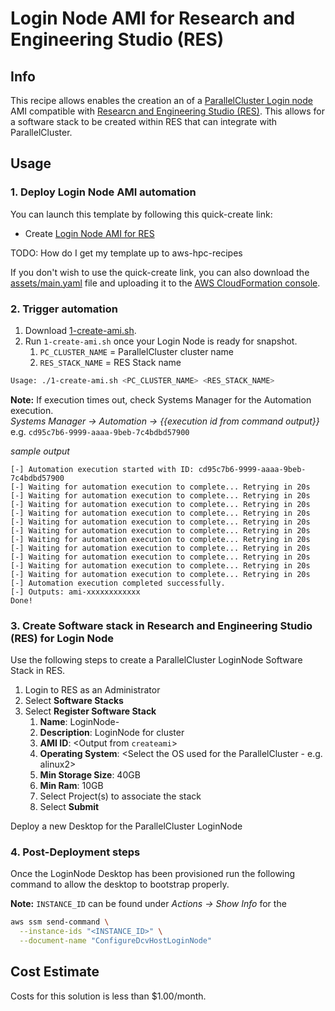 # Login Node AMI for Research and Engineering Studio (RES)

## Info

This recipe allows enables the creation an of a [ParallelCluster Login node](https://docs.aws.amazon.com/parallelcluster/latest/ug/login-nodes-v3.html) AMI compatible with [Researcn and Engineering Studio (RES)](https://github.com/aws/res). This allows for a software stack to be created within RES that can integrate with ParallelCluster.

## Usage

### 1. Deploy Login Node AMI automation

You can launch this template by following this quick-create link:

- Create [Login Node AMI for RES](https://console.aws.amazon.com/cloudformation/home?region=us-east-1#/stacks/create/review?stackName=loginnode-for-res&templateURL=https://aws-hpc-recipes.s3.us-east-1.amazonaws.com/main/recipes/pcluster/login_nodes_ami_for_res/assets/main.yaml)

TODO: How do I get my template up to aws-hpc-recipes

If you don't wish to use the quick-create link, you can also download the [assets/main.yaml](assets/main.yaml) file and uploading it to the [AWS CloudFormation console](https://console.aws.amazon.com/cloudformation).

### 2. Trigger automation

1. Download [1-create-ami.sh](recipes/pcluster/login_node_for_res/assets/1-create-ami.sh).
2. Run `1-create-ami.sh` once your Login Node is ready for snapshot.
   1. `PC_CLUSTER_NAME` = ParallelCluster cluster name
   2. `RES_STACK_NAME` = RES Stack name

```bash
Usage: ./1-create-ami.sh <PC_CLUSTER_NAME> <RES_STACK_NAME>
```

**Note:** If execution times out, check Systems Manager for the Automation execution.  
_Systems Manager -> Automation -> {{execution id from command output}}_
e.g. `cd95c7b6-9999-aaaa-9beb-7c4bdbd57900`

_sample output_

```
[-] Automation execution started with ID: cd95c7b6-9999-aaaa-9beb-7c4bdbd57900
[-] Waiting for automation execution to complete... Retrying in 20s
[-] Waiting for automation execution to complete... Retrying in 20s
[-] Waiting for automation execution to complete... Retrying in 20s
[-] Waiting for automation execution to complete... Retrying in 20s
[-] Waiting for automation execution to complete... Retrying in 20s
[-] Waiting for automation execution to complete... Retrying in 20s
[-] Waiting for automation execution to complete... Retrying in 20s
[-] Waiting for automation execution to complete... Retrying in 20s
[-] Waiting for automation execution to complete... Retrying in 20s
[-] Waiting for automation execution to complete... Retrying in 20s
[-] Waiting for automation execution to complete... Retrying in 20s
[-] Automation execution completed successfully.
[-] Outputs: ami-xxxxxxxxxxxx
Done!
```

### 3. Create Software stack in Research and Engineering Studio (RES) for Login Node

Use the following steps to create a ParallelCluster LoginNode Software Stack in RES.

1.  Login to RES as an Administrator
2.  Select **Software Stacks**
3.  Select **Register Software Stack**
    1.  **Name**: LoginNode-<cluster-name>
    2.  **Description**: LoginNode for cluster <cluster-name>
    3.  **AMI ID**: <Output from `createami`>
    4.  **Operating System**: <Select the OS used for the ParallelCluster - e.g. alinux2>
    5.  **Min Storage Size**: 40GB
    6.  **Min Ram**: 10GB
    7.  Select Project(s) to associate the stack
    8.  Select **Submit**

Deploy a new Desktop for the ParallelCluster LoginNode

### 4. Post-Deployment steps

Once the LoginNode Desktop has been provisioned run the following command to allow the desktop to bootstrap properly.

**Note:** `INSTANCE_ID` can be found under _Actions -> Show Info_ for the

```bash
aws ssm send-command \
  --instance-ids "<INSTANCE_ID>" \
  --document-name "ConfigureDcvHostLoginNode"
```

## Cost Estimate

Costs for this solution is less than $1.00/month.
